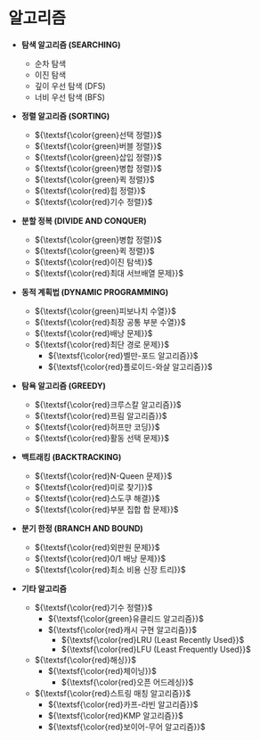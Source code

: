 # 알고리즘

- **탐색 알고리즘 (SEARCHING)**
  - 순차 탐색
  - 이진 탐색
  - 깊이 우선 탐색 (DFS)
  - 너비 우선 탐색 (BFS)

- **정렬 알고리즘 (SORTING)**
  - ${\textsf{\color{green}선택 정렬}}$	
  - ${\textsf{\color{green}버블 정렬}}$
  - ${\textsf{\color{green}삽입 정렬}}$
  - ${\textsf{\color{green}병합 정렬}}$
  - ${\textsf{\color{green}퀵 정렬}}$
  - ${\textsf{\color{red}힙 정렬}}$
  - ${\textsf{\color{red}기수 정렬}}$

- **분할 정복 (DIVIDE AND CONQUER)**
  - ${\textsf{\color{green}병합 정렬}}$
  - ${\textsf{\color{green}퀵 정렬}}$
  - ${\textsf{\color{red}이진 탐색}}$
  - ${\textsf{\color{red}최대 서브배열 문제}}$

- **동적 계획법 (DYNAMIC PROGRAMMING)**
  - ${\textsf{\color{green}피보나치 수열}}$
  - ${\textsf{\color{red}최장 공통 부분 수열}}$
  - ${\textsf{\color{red}배낭 문제}}$
  - ${\textsf{\color{red}최단 경로 문제}}$
    - ${\textsf{\color{red}벨만-포드 알고리즘}}$	
    - ${\textsf{\color{red}플로이드-와샬 알고리즘}}$	  

- **탐욕 알고리즘 (GREEDY)**
  - ${\textsf{\color{red}크루스칼 알고리즘}}$
  - ${\textsf{\color{red}프림 알고리즘}}$
  - ${\textsf{\color{red}허프만 코딩}}$
  - ${\textsf{\color{red}활동 선택 문제}}$

- **백트래킹 (BACKTRACKING)**
  - ${\textsf{\color{red}N-Queen 문제}}$
  - ${\textsf{\color{red}미로 찾기}}$
  - ${\textsf{\color{red}스도쿠 해결}}$
  - ${\textsf{\color{red}부분 집합 합 문제}}$

- **분기 한정 (BRANCH AND BOUND)**
  - ${\textsf{\color{red}외판원 문제}}$
  - ${\textsf{\color{red}0/1 배낭 문제}}$
  - ${\textsf{\color{red}최소 비용 신장 트리}}$

- **기타 알고리즘**
  - ${\textsf{\color{red}기수 정렬}}$
    - ${\textsf{\color{green}유클리드 알고리즘}}$
    - ${\textsf{\color{red}캐시 구현 알고리즘}}$
      - ${\textsf{\color{red}LRU (Least Recently Used}}$	
      - ${\textsf{\color{red}LFU (Least Frequently Used}}$	
  - ${\textsf{\color{red}해싱}}$
    - ${\textsf{\color{red}체이닝}}$
      - ${\textsf{\color{red}오픈 어드레싱}}$
  - ${\textsf{\color{red}스트링 매칭 알고리즘}}$
    - ${\textsf{\color{red}카프-라빈 알고리즘}}$
    - ${\textsf{\color{red}KMP 알고리즘}}$
    - ${\textsf{\color{red}보이어-무어 알고리즘}}$
